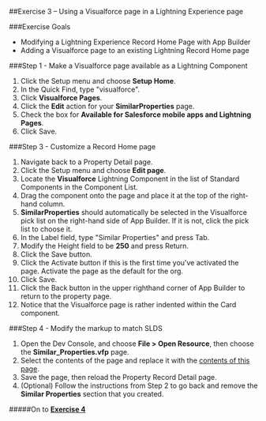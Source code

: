##Exercise 3 – Using a Visualforce page in a Lightning Experience page

###Exercise Goals

* Modifying a Lightning Experience Record Home Page with App Builder
* Adding a Visualforce page to an existing Lightning Record Home page

###Step 1 - Make a Visualforce page available as a Lightning Component
1. Click the Setup menu and choose **Setup Home**.
2. In the Quick Find, type "visualforce".
3. Click **Visualforce Pages**.
4. Click the **Edit** action for your **SimilarProperties** page.
5. Check the box for **Available for Salesforce mobile apps and Lightning Pages**.
6. Click Save.

###Step 3 - Customize a Record Home page
1. Navigate back to a Property Detail page.
2. Click the Setup menu and choose **Edit page**.
3. Locate the **Visualforce** Lightning Component in the list of Standard Components in the Component List.
4. Drag the component onto the page and place it at the top of the right-hand column.
5. **SimilarProperties** should automatically be selected in the Visualforce pick list on the right-hand side of App Builder. If it is not, click the pick list to choose it.
6. In the Label field, type "Similar Properties" and press Tab.
7. Modify the Height field to be **250** and press Return.
8. Click the Save button.
9. Click the Activate button if this is the first time you've activated the page. Activate the page as the default for the org.
10. Click Save.
11. Click the Back button in the upper righthand corner of App Builder to return to the property page.
12. Notice that the Visualforce page is rather indented within the Card component.

###Step 4 - Modify the markup to match SLDS
1. Open the Dev Console, and choose **File > Open Resource**, then choose the **Similar_Properties.vfp** page.
2. Select the contents of the page and replace it with the [contents of this page](https://raw.githubusercontent.com/garazi/LightningAdoptionWorkshop/master/Exercise_3/src/pages/Similar_Properties.page).
3. Save the page, then reload the Property Record Detail page.
4. (Optional) Follow the instructions from Step 2 to go back and remove the **Similar Properties** section that you created.


#####On to **[Exercise 4](Exercise_4.md)**
